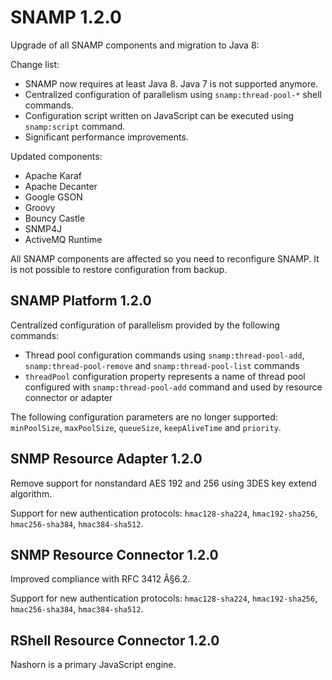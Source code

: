 # SNAMP 1.2.0
Upgrade of all SNAMP components and migration to Java 8:

Change list:

* SNAMP now requires at least Java 8. Java 7 is not supported anymore.
* Centralized configuration of parallelism using `snamp:thread-pool-*` shell commands.
* Configuration script written on JavaScript can be executed using `snamp:script` command.
* Significant performance improvements.

Updated components:

* Apache Karaf
* Apache Decanter
* Google GSON
* Groovy
* Bouncy Castle
* SNMP4J
* ActiveMQ Runtime

All SNAMP components are affected so you need to reconfigure SNAMP. It is not possible to restore configuration from backup.

## SNAMP Platform 1.2.0
Centralized configuration of parallelism provided by the following commands:

* Thread pool configuration commands using `snamp:thread-pool-add`, `snamp:thread-pool-remove` and `snamp:thread-pool-list` commands
* `threadPool` configuration property represents a name of thread pool configured with `snamp:thread-pool-add` command and used by resource connector or adapter

The following configuration parameters are no longer supported: `minPoolSize`, `maxPoolSize`, `queueSize`, `keepAliveTime` and `priority`.

## SNMP Resource Adapter 1.2.0
Remove support for nonstandard AES 192 and 256 using 3DES key extend algorithm.

Support for new authentication protocols: `hmac128-sha224`, `hmac192-sha256`, `hmac256-sha384`, `hmac384-sha512`.

## SNMP Resource Connector 1.2.0
Improved compliance with RFC 3412 Â§6.2.

Support for new authentication protocols: `hmac128-sha224`, `hmac192-sha256`, `hmac256-sha384`, `hmac384-sha512`.

## RShell Resource Connector 1.2.0
Nashorn is a primary JavaScript engine.
